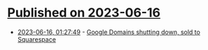 # [Published on 2023-06-16](index.md)

* [2023-06-16, 01:27:49](https://lobste.rs/s/w44l4p/google_domains_shutting_down_sold) - [Google Domains shutting down, sold to Squarespace](https://9to5google.com/2023/06/15/google-domains-squarespace/)
